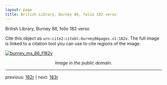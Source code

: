 ```yaml
---
layout: page
title: British Library, Burney 86, folio 182 verso
---
```


British Library, Burney 86, folio 182 verso

Cite this object as `urn:cite2:citebl:burney86pages.v1:182v`.  The full image is linked to a citation tool you can use to cite regions of the image.

[![burney_ms_86_f182v](http://www.homermultitext.org/iipsrv?IIIF=/project/homer/pyramidal/deepzoom/citebl/burney86imgs/v1/burney_ms_86_f182v.tif/full/800,/0/default.jpg)](http://www.homermultitext.org/ict2/?urn=urn:cite2:citebl:burney86imgs.v1:burney_ms_86_f182v) 

<p style="text-align: center; font-style: italic;">Image in the public domain.</p>

---

previous: [182r](../182r/) | next: [183r](../183r/)